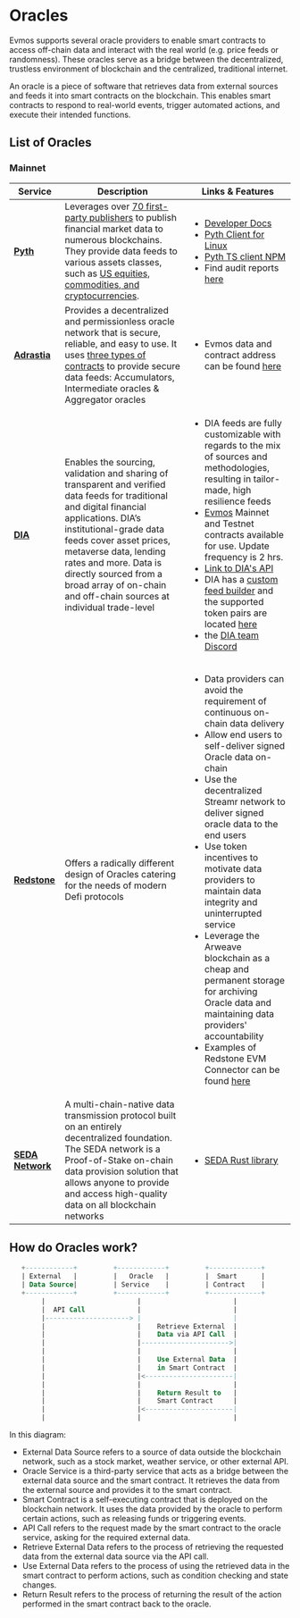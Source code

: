 # Oracles

Evmos supports several oracle providers to enable smart contracts to access
off-chain data and interact with the real world (e.g. price feeds or
randomness). These oracles serve as a bridge between the decentralized,
trustless environment of blockchain and the centralized, traditional internet.

An oracle is a piece of software that retrieves data from external sources and feeds it into smart contracts on the blockchain.
This enables smart contracts to respond to real-world events, trigger automated actions, and execute their intended functions.

## List of Oracles

### Mainnet

| Service      | Description                                                                                                                                                                                                                                                                                                                                      | Links & Features                                                                                                                                                                                                                                                                                                                                                                                                                                                                                                                                                                                                                                                                                                |
| ------------ | ------------------------------------------------------------------------------------------------------------------------------------------------------------------------------------------------------------------------------------------------------------------------------------------------------------------------------------------------ | --------------------------------------------------------------------------------------------------------------------------------------------------------------------------------------------------------------------------------------------------------------------------------------------------------------------------------------------------------------------------------------------------------------------------------------------------------------------------------------------------------------------------------------------------------------------------------------------------------------------------------------------------------------------------------------------------------------- |
| **[Pyth](https://docs.pyth.network/)**     | Leverages over [70 first-party publishers](https://pyth.network/publishers) to publish financial market data to numerous blockchains. They provide data feeds to various assets classes, such as [US equities, commodities, and cryptocurrencies](https://pyth.network/price-feeds/).                                                            | <ul><li>[Developer Docs](https://docs.pyth.network/)</li><li>[Pyth Client for Linux](https://github.com/pyth-network/pyth-client)</li><li>[Pyth TS client NPM](https://www.npmjs.com/package/@pythnetwork/client)</li><li>Find audit reports [here](https://github.com/pyth-network/audit-reports)</li></ul>                                                                                                                                                                                                                                                                                                                                                                                                    |
| **[Adrastia](https://docs.adrastia.io/)** | Provides a decentralized and permissionless oracle network that is secure, reliable, and easy to use. It uses [three types of contracts](https://docs.adrastia.io/structure/contracts) to provide secure data feeds: Accumulators, Intermediate oracles & Aggregator oracles                                                                     | <ul><li>Evmos data and contract address can be found [here](https://docs.adrastia.io/deployments/evmos)</li></ul>                                                                                                                                                                                                                                                                                                                                                                                                                                                                                                                                                                                               |
| **[DIA](https://docs.diadata.org/introduction/readme)**      | Enables the sourcing, validation and sharing of transparent and verified data feeds for traditional and digital financial applications. DIA’s institutional-grade data feeds cover asset prices, metaverse data, lending rates and more. Data is directly sourced from a broad array of on-chain and off-chain sources at individual trade-level | <ul><li>DIA feeds are fully customizable with regards to the mix of sources and methodologies, resulting in tailor-made, high resilience feeds</li><li>[Evmos](https://docs.diadata.org/documentation/oracle-documentation/deployed-contracts#evmos) Mainnet and Testnet contracts available for use. Update frequency is 2 hrs.</li><li>[Link to DIA's API](https://docs.diadata.org/documentation/api-1)</li><li>DIA has a [custom feed builder](https://app.diadata.org/feed-builder) and the supported token pairs are located [here](https://docs.diadata.org/documentation/oracle-documentation/deployed-contracts#evmos)</li><li>the [DIA team Discord](https://go.diadata.org/dev-discord)</li></ul>    |
| **[Redstone](https://docs.redstone.finance/docs/introduction)** | Offers a radically different design of Oracles catering for the needs of modern Defi protocols                                                                                                                                                                                                                                                   | <ul><li>Data providers can avoid the requirement of continuous on-chain data delivery</li><li>Allow end users to self-deliver signed Oracle data on-chain</li><li>Use the decentralized Streamr network to deliver signed oracle data to the end users</li><li>Use token incentives to motivate data providers to maintain data integrity and uninterrupted service</li><li>Leverage the Arweave blockchain as a cheap and permanent storage for archiving Oracle data and maintaining data providers' accountability</li><li>Examples of Redstone EVM Connector can be found [here](https://github.com/redstone-finance/redstone-evm-connector-examples/blob/main/contracts/example-custom-urls.sol)</li></ul> |
| **[SEDA Network](https://docs.seda.xyz/seda-network/introduction/the-oracle-problem)**     | A multi-chain-native data transmission protocol built on an entirely decentralized foundation. The SEDA network is a Proof-of-Stake on-chain data provision solution that allows anyone to provide and access high-quality data on all blockchain networks                                                                                       | <ul><li>[SEDA Rust library](https://github.com/sedaprotocol/seda-rust)</li></ul>                                                                                                                                                                                                                                                                                                                                                                                                                                                                                                                                                                                                                                |

## How do Oracles work?

``` sql
   +------------+         +------------+         +-------------+
   | External   |         |   Oracle   |         |  Smart      |
   | Data Source|         | Service    |         | Contract    |
   +------------+         +------------+         +-------------+
        |                       |                       |
        |  API Call             |                       |
        |---------------------> |                       |
        |                       |    Retrieve External  |
        |                       |    Data via API Call  |
        |                       |---------------------->|
        |                       |                       |
        |                       |    Use External Data  |
        |                       |    in Smart Contract  |
        |                       |<----------------------|
        |                       |                       |
        |                       |    Return Result to   |
        |                       |    Smart Contract     |
        |                       |<----------------------|
        |                       |                       |

```

In this diagram:

* External Data Source refers to a source of data outside the blockchain network, such as a stock market, weather service, or other external API.
* Oracle Service is a third-party service that acts as a bridge between the external data source and the smart contract. It retrieves the data from the external source and provides it to the smart contract.
* Smart Contract is a self-executing contract that is deployed on the blockchain network. It uses the data provided by the oracle to perform certain actions, such as releasing funds or triggering events.
* API Call refers to the request made by the smart contract to the oracle service, asking for the required external data.
* Retrieve External Data refers to the process of retrieving the requested data from the external data source via the API call.
* Use External Data refers to the process of using the retrieved data in the smart contract to perform actions, such as condition checking and state changes.
* Return Result refers to the process of returning the result of the action performed in the smart contract back to the oracle.
